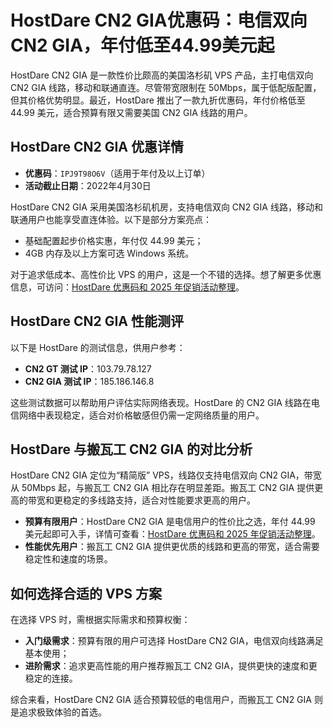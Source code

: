 # HostDare CN2 GIA优惠码：电信双向CN2 GIA，年付低至44.99美元起

HostDare CN2 GIA 是一款性价比颇高的美国洛杉矶 VPS 产品，主打电信双向 CN2 GIA 线路，移动和联通直连。尽管带宽限制在 50Mbps，属于低配版配置，但其价格优势明显。最近，HostDare 推出了一款九折优惠码，年付价格低至 44.99 美元，适合预算有限又需要美国 CN2 GIA 线路的用户。

## HostDare CN2 GIA 优惠详情

- **优惠码**：`IPJ9T98O6V`（适用于年付及以上订单）
- **活动截止日期**：2022年4月30日

HostDare CN2 GIA 采用美国洛杉矶机房，支持电信双向 CN2 GIA 线路，移动和联通用户也能享受直连体验。以下是部分方案亮点：
- 基础配置起步价格实惠，年付仅 44.99 美元；
- 4GB 内存及以上方案可选 Windows 系统。

对于追求低成本、高性价比 VPS 的用户，这是一个不错的选择。想了解更多优惠信息，可访问：[HostDare 优惠码和 2025 年促销活动整理](https://bit.ly/hostdare)。

## HostDare CN2 GIA 性能测评

以下是 HostDare 的测试信息，供用户参考：
- **CN2 GT 测试 IP**：103.79.78.127
- **CN2 GIA 测试 IP**：185.186.146.8

这些测试数据可以帮助用户评估实际网络表现。HostDare 的 CN2 GIA 线路在电信网络中表现稳定，适合对价格敏感但仍需一定网络质量的用户。

## HostDare 与搬瓦工 CN2 GIA 的对比分析

HostDare CN2 GIA 定位为“精简版” VPS，线路仅支持电信双向 CN2 GIA，带宽从 50Mbps 起，与搬瓦工 CN2 GIA 相比存在明显差距。搬瓦工 CN2 GIA 提供更高的带宽和更稳定的多线路支持，适合对性能要求更高的用户。

- **预算有限用户**：HostDare CN2 GIA 是电信用户的性价比之选，年付 44.99 美元起即可入手，详情可查看：[HostDare 优惠码和 2025 年促销活动整理](https://bit.ly/hostdare)。
- **性能优先用户**：搬瓦工 CN2 GIA 提供更优质的线路和更高的带宽，适合需要稳定性和速度的场景。

## 如何选择合适的 VPS 方案

在选择 VPS 时，需根据实际需求和预算权衡：
- **入门级需求**：预算有限的用户可选择 HostDare CN2 GIA，电信双向线路满足基本使用；
- **进阶需求**：追求更高性能的用户推荐搬瓦工 CN2 GIA，提供更快的速度和更稳定的连接。

综合来看，HostDare CN2 GIA 适合预算较低的电信用户，而搬瓦工 CN2 GIA 则是追求极致体验的首选。